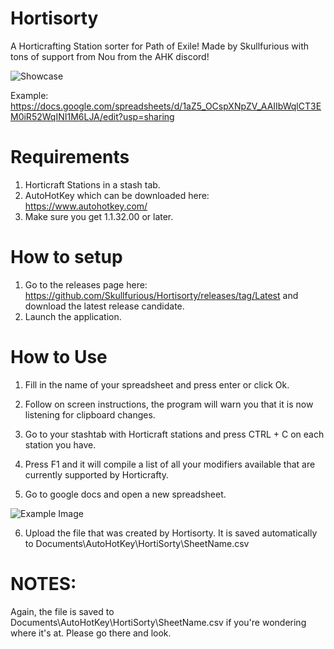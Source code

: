 # Hortisorty
A Horticrafting Station sorter for Path of Exile! Made by Skullfurious with tons of support from Nou from the AHK discord!

![Showcase](https://i.imgur.com/rWCzw8V.png)

Example: https://docs.google.com/spreadsheets/d/1aZ5_OCspXNpZV_AAIIbWqlCT3EM0iR52WqINI1M6LJA/edit?usp=sharing

# Requirements

1. Horticraft Stations in a stash tab.
2. AutoHotKey which can be downloaded here: https://www.autohotkey.com/
3. Make sure you get 1.1.32.00 or later.

# How to setup

1) Go to the releases page here: https://github.com/Skullfurious/Hortisorty/releases/tag/Latest and download the latest release candidate.
2) Launch the application.

# How to Use

1) Fill in the name of your spreadsheet and press enter or click Ok.

2) Follow on screen instructions, the program will warn you that it is now listening for clipboard changes. 

3) Go to your stashtab with Horticraft stations and press CTRL + C on each station you have.

4) Press F1 and it will compile a list of all your modifiers available that are currently supported by Horticrafty.

5) Go to google docs and open a new spreadsheet. 

![Example Image](https://i.imgur.com/3CvBV6d.png)

6) Upload the file that was created by Hortisorty. It is saved automatically to Documents\AutoHotKey\HortiSorty\SheetName.csv

# NOTES:

Again, the file is saved to Documents\AutoHotKey\HortiSorty\SheetName.csv if you're wondering where it's at. Please go there and look.
